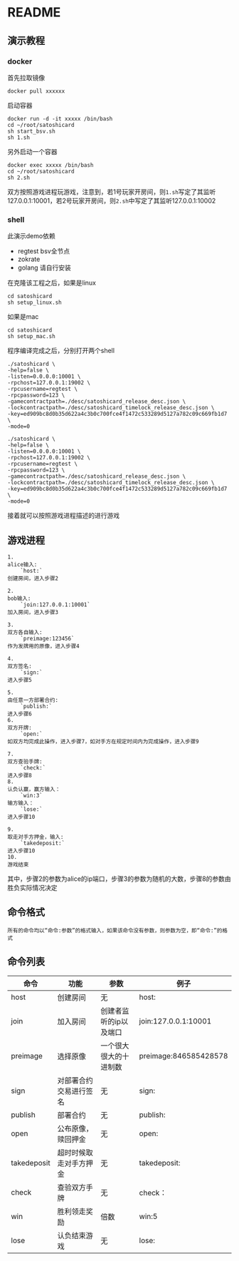 # README
## 演示教程
### docker

首先拉取镜像
```
docker pull xxxxxx
```
启动容器
```
docker run -d -it xxxxx /bin/bash
cd ~/root/satoshicard
sh start_bsv.sh
sh 1.sh
```
另外启动一个容器

```
docker exec xxxxx /bin/bash
cd ~/root/satoshicard
sh 2.sh
```
双方按照游戏进程玩游戏，注意到，若1号玩家开房间，则`1.sh`写定了其监听127.0.0.1:10001，若2号玩家开房间，则`2.sh`中写定了其监听127.0.0.1:10002


### shell

此演示demo依赖
- regtest bsv全节点
- zokrate
- golang
请自行安装

在克隆该工程之后，如果是linux
```
cd satoshicard
sh setup_linux.sh
```
如果是mac
```
cd satoshicard
sh setup_mac.sh
```

程序编译完成之后，分别打开两个shell
```
./satoshicard \
-help=false \
-listen=0.0.0.0:10001 \
-rpchost=127.0.0.1:19002 \
-rpcusername=regtest \
-rpcpassword=123 \
-gamecontractpath=./desc/satoshicard_release_desc.json \
-lockcontractpath=./desc/satoshicard_timelock_release_desc.json \
-key=ed909bc8d0b35d622a4c3b0c700fce4f1472c533289d5127a782c09c669fb1d7 \
-mode=0
```

```
./satoshicard \
-help=false \
-listen=0.0.0.0:10001 \
-rpchost=127.0.0.1:19002 \
-rpcusername=regtest \
-rpcpassword=123 \
-gamecontractpath=./desc/satoshicard_release_desc.json \
-lockcontractpath=./desc/satoshicard_timelock_release_desc.json \
-key=ed909bc8d0b35d622a4c3b0c700fce4f1472c533289d5127a782c09c669fb1d7 \
-mode=0
```

接着就可以按照游戏进程描述的进行游戏

## 游戏进程
```
1.
alice输入:
    `host:`
创建房间，进入步骤2

2.
bob输入:
    `join:127.0.0.1:10001`
加入房间，进入步骤3

3.
双方各自输入:
    `preimage:123456`
作为发牌用的原像，进入步骤4

4.
双方签名:
    `sign:`
进入步骤5

5.
由任意一方部署合约:
    `publish:`
进入步骤6
6.
双方开牌:
    `open:`
如双方均完成此操作，进入步骤7，如对手方在规定时间内为完成操作，进入步骤9

7.
双方查验手牌:
    `check:`
进入步骤8
8.
认负认赢，赢方输入：
    `win:3`
输方输入：
    `lose:`
进入步骤10

9.
取走对手方押金，输入:
    `takedeposit:`
进入步骤10
10.
游戏结束
```
其中，步骤2的参数为alice的ip端口，步骤3的参数为随机的大数，步骤8的参数由胜负实际情况决定

## 命令格式
```
所有的命令均以“命令:参数”的格式输入，如果该命令没有参数，则参数为空，即“命令:”的格式
```
## 命令列表

|  命令   | 功能  | 参数|例子|
|  ----  | ----  |---|---|
| host  | 创建房间 |无|host:|
| join  | 加入房间 |创建者监听的ip以及端口|join:127.0.0.1:10001|
| preimage  | 选择原像 |一个很大很大的十进制数|preimage:846585428578|
| sign  | 对部署合约交易进行签名 |无|sign:|
| publish  | 部署合约 |无|publish:|
| open  | 公布原像，赎回押金 |无|open:|
| takedeposit  | 超时时候取走对手方押金 |无|takedeposit:|
| check  | 查验双方手牌 |无|check：|
| win  | 胜利领走奖励 |倍数|win:5|
| lose  | 认负结束游戏 |无|lose:|


